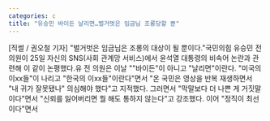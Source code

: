 ```yaml
---
categories: c
title: "유승민 바이든 날리면…벌거벗은 임금님 조롱당할 뿐"
---
```

[직썰 / 권오철 기자] "벌거벗은 임금님은 조롱의 대상이 될 뿐이다."국민의힘 유승민 전 의원이 25일 자신의 SNS(사회 관계망 서비스)에서 윤석열 대통령의 비속어 논란과 관련해 이 같이 논평했다.유 전 의원은 이날 ""바이든"이 아니고 "날리면"이란다. "미국의 이xx들"이 나리고 "한국의 이xx들"이란다"면서 "온 국민은 영상을 반복 재생하면서 "내 귀가 잘못됐나" 의심해야 했다"고 지적했다. 그러면서 "막말보다 더 나쁜 게 거짓말이다"면서 "신뢰를 잃어버리면 뭘 해도 통하지 않는다"고 강조했다. 이어 "정직이 최선이다"면서